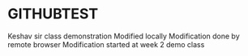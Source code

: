 # GITHUBTEST
Keshav sir class demonstration
Modified locally
Modification done by remote browser
Modification started at week 2 demo class
